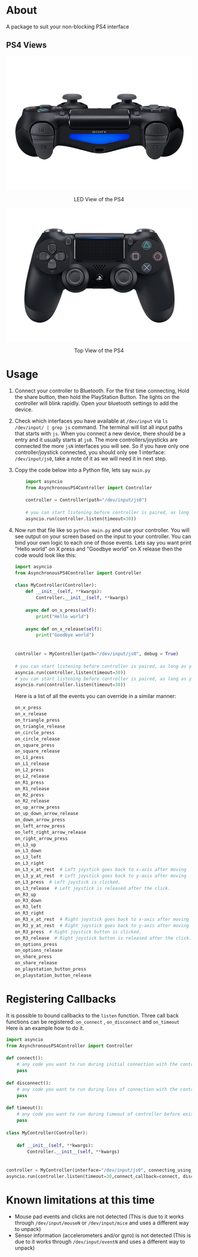 # About
A package to suit your non-blocking PS4 interface

## PS4 Views
<div align="center">

![PS4 LED View](docs/img/PS4_LED_view.png)

LED View of the PS4

![PS4 Top View](docs/img/PS4_top_view.png)

Top View of the PS4

</div>

# Usage
1. Connect your controller to Bluetooth.
For the first time connecting, Hold the share button, then hold the PlayStation Button. The lights on the controller will blink rapidly. Open your bluetooth settings to add the device.
2. Check which interfaces you have available at `/dev/input` via `ls /dev/input/ | grep js` command.
The terminal will list all input paths that starts with `js`.
When you connect a new device, there should be a entry and it usually starts at `js0`. The more controllers/joysticks are connected the more `jsN` interfaces you will see.
So if you have only one controller/joystick connected, you should only see 1 interface: `/dev/input/js0`,
take a note of it as we will need it in next step.
3. Copy the code below into a Python file, lets say `main.py`
    ```python
        import asyncio
        from AsynchronousPS4Controller import Controller

        controller = Controller(path="/dev/input/js0")

        # you can start listening before controller is paired, as long as you pair it within the timeout window
        asyncio.run(controller.listen(timeout=30))
    ```
4. Now run that file like so `python main.py` and use your controller.
You will see output on your screen based on the input to your controller.
You can bind your own logic to each one of those events.
Lets say you want print "Hello world" on X press and "Goodbye world" on X release then the code would look like this:
    ```python
    import asyncio
    from AsynchronousPS4Controller import Controller

    class MyController(Controller):
        def __init__(self, **kwargs):
            Controller.__init__(self, **kwargs)

        async def on_x_press(self):
            print("Hello world")

        async def on_x_release(self):
            print("Goodbye world")


    controller = MyController(path="/dev/input/js0", debug = True)

    # you can start listening before controller is paired, as long as you pair it within the timeout window
    asyncio.run(controller.listen(timeout=30))
    # you can start listening before controller is paired, as long as you pair it within the timeout window
    asyncio.run(controller.listen(timeout=30))
    ```

    Here is a list of all the events you can override in a similar manner:
    ```py
    on_x_press
    on_x_release
    on_triangle_press
    on_triangle_release
    on_circle_press
    on_circle_release
    on_square_press
    on_square_release
    on_L1_press
    on_L1_release
    on_L2_press
    on_L2_release
    on_R1_press
    on_R1_release
    on_R2_press
    on_R2_release
    on_up_arrow_press
    on_up_down_arrow_release
    on_down_arrow_press
    on_left_arrow_press
    on_left_right_arrow_release
    on_right_arrow_press
    on_L3_up
    on_L3_down
    on_L3_left
    on_L3_right
    on_L3_x_at_rest  # Left joystick goes back to x-axis after moving
    on_L3_y_at_rest  # Left joystick goes back to y-axis after moving
    on_L3_press  # Left joystick is clicked.
    on_L3_release  # Left joystick is released after the click.
    on_R3_up
    on_R3_down
    on_R3_left
    on_R3_right
    on_R3_x_at_rest  # Right joystick goes back to x-axis after moving
    on_R3_y_at_rest  # Right joystick goes back to y-axis after moving
    on_R3_press  # Right joystick button is clicked.
    on_R3_release  # Right joystick button is released after the click.
    on_options_press
    on_options_release
    on_share_press
    on_share_release
    on_playstation_button_press
    on_playstation_button_release
    ```

# Registering Callbacks
It is possible to bound callbacks to the `listen` function.
Three call back functions can be registered: `on_connect` , `on_disconnect` and `on_timeout`
Here is an example how to do it.
```python
import asyncio
from AsynchronousPS4Controller import Controller

def connect():
    # any code you want to run during initial connection with the controller
    pass

def disconnect():
    # any code you want to run during loss of connection with the controller or keyboard interrupt
    pass

def timeout():
    # any code you want to run during timeout of controller before exit with code 1
    pass

class MyController(Controller):

    def __init__(self, **kwargs):
        Controller.__init__(self, **kwargs)


controller = MyController(interface="/dev/input/js0", connecting_using_ds4drv=False)
asyncio.run(controller.listen(timeout=30,connect_callback=connect, disconnect_callback=disconnect,timeout_callback=timeout))
```

# Known limitations at this time
- Mouse pad events and clicks are not detected (This is due to it works through `/dev/input/mouseN` or `/dev/input/mice` and uses a different way to unpack)
- Sensor information (accelerometers and/or gyro) is not detected (This is due to it works through `/dev/input/eventN` and uses a different way to unpack)
